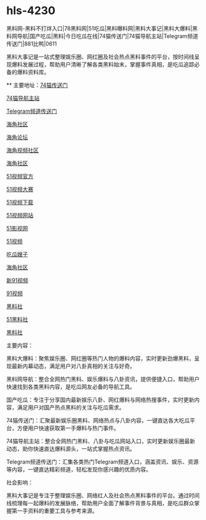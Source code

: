 # hls-4230
黑料网-黑料不打烊入口|78黑料网|51吃瓜|黑料曝料网|黑料大事记|黑料大爆料|黑料网导航|国产吃瓜|黑料|今日吃瓜在线|74猫传送门|74猫导航主站|Telegram频道传送门|881比鸭|0611

黑料大事记是一站式整理娱乐圈、网红圈及社会热点黑料事件的平台，按时间线呈现爆料发展过程，帮助用户清晰了解各类黑料始末，掌握事件真相，是吃瓜追踪必备的爆料资料库。

** 主要地址：<a href="https://74mao.com/">74猫传送门</a>

<a href="https://74mao.com/">74猫导航主站</a>

<a href="https://74mao.com/">Telegram频道传送门</a>

<a href="https://hj-765.pages.dev/">海角社区</a>

<a href="https://hj-777.pages.dev/">海角论坛</a>

<a href="https://hj-786.pages.dev/">海角视频社区</a>

<a href="https://hj-792.pages.dev/">海角社区</a>

<a href="https://hj-821.pages.dev/">51视频官方</a>

<a href="https://hj-822.pages.dev/">51视频大赛</a>

<a href="https://hj-835.pages.dev/">51视频下载</a>

<a href="https://hj-840.pages.dev/">51视频网站</a>

<a href="https://hj-842.pages.dev/">51影视网</a>

<a href="https://hj-843.pages.dev/">51视频</a>

<a href="https://hj-344.pages.dev/">吃瓜嫂子</a>

<a href="https://hj-348.pages.dev/">海角社区</a>

<a href="https://hj-356.pages.dev/">新91视频</a>

<a href="https://hj-357.pages.dev/">91视频</a>

<a href="https://hls-15.pages.dev/">黑料社</a>

<a href="https://hls-17.pages.dev/">51黑料社</a>

<a href="https://hls-19.pages.dev/">黑料社</a>

主要内容：

黑料大爆料：聚焦娱乐圈、网红圈等热门人物的爆料内容，实时更新劲爆黑料，呈现最新内幕动态，满足用户对八卦真相的关注与好奇。

黑料网导航：整合全网热门黑料、娱乐爆料与八卦资讯，提供便捷入口，帮助用户快速找到各类黑料内容，是吃瓜网友必备的导航工具。

国产吃瓜：专注于分享国内最新娱乐八卦、网红爆料与网络热搜事件，实时更新内容，满足用户对国产热点黑料的关注与吃瓜需求。

74猫传送门：汇聚最新娱乐圈黑料、网络热点与八卦内容，一键直达各大吃瓜平台，方便用户快速获取第一手爆料与热门事件。

74猫导航主站：整合全网热门黑料、八卦与吃瓜网站入口，实时更新娱乐圈最新动态，助你快速直达爆料源头，一站式掌握热点资讯。

Telegram频道传送门：汇集各类热门Telegram频道入口，涵盖资讯、娱乐、资源等内容，一键直达精彩频道，轻松发现你感兴趣的优质内容。

社会影响：

黑料大事记是专注于整理娱乐圈、网络红人及社会热点黑料事件的平台。通过时间线梳理每一起爆料的发展脉络，帮助用户全面了解事件背景与真相，是吃瓜群众掌握第一手资料的重要工具与参考来源。
